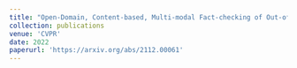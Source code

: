 ```yaml
---
title: "Open-Domain, Content-based, Multi-modal Fact-checking of Out-of-Context Images via Online Resources"
collection: publications
venue: 'CVPR'
date: 2022
paperurl: 'https://arxiv.org/abs/2112.00061'
---
```

